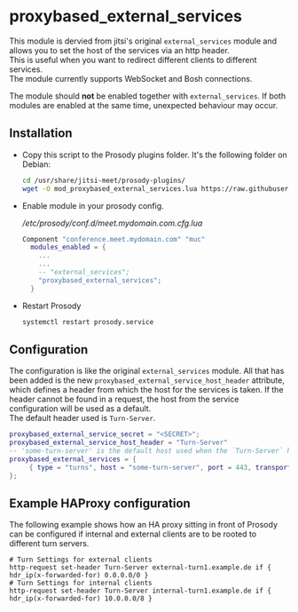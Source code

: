 # proxybased_external_services
This module is dervied from jitsi's original `external_services` module and allows you to set the host of the services via an http header. \
This is useful when you want to redirect different clients to different services. \
The module currently supports WebSocket and Bosh connections.

The module should **not** be enabled together with `external_services`. If both modules are enabled at the same time, unexpected behaviour may occur.

## Installation
- Copy this script to the Prosody plugins folder. It's the following folder on
  Debian:

  ```bash
  cd /usr/share/jitsi-meet/prosody-plugins/
  wget -O mod_proxybased_external_services.lua https://raw.githubusercontent.com/jitsi-contrib/prosody-plugins/main/proxybased_external_services/mod_proxybased_external_services.lua
  ```

- Enable module in your prosody config.

  _/etc/prosody/conf.d/meet.mydomain.com.cfg.lua_

  ```lua
  Component "conference.meet.mydomain.com" "muc"
    modules_enabled = {
      ...
      ...
      -- "external_services";
      "proxybased_external_services";
    }
  ```

- Restart Prosody

  ```bash
  systemctl restart prosody.service
  ```

## Configuration
The configuration is like the original `external_services` module. All that has been added is the new `proxybased_external_service_host_header` attribute, which defines a header from which the host for the services is taken. If the header cannot be found in a request, the host from the service configuration will be used as a default. \
The default header used is `Turn-Server`.
```lua
proxybased_external_service_secret = "<SECRET>";
proxybased_external_service_host_header = "Turn-Server"
-- 'some-turn-server' is the default host used when the `Turn-Server` header could not be found in a request
proxybased_external_services = {
     { type = "turns", host = "some-turn-server", port = 443, transport = "tcp", secret = true, ttl = 86400, algorithm = "turn" }
};
```

## Example HAProxy configuration
The following example shows how an HA proxy sitting in front of Prosody can be configured if internal and external clients are to be rooted to different turn servers.

```haproxy
# Turn Settings for external clients
http-request set-header Turn-Server external-turn1.example.de if { hdr_ip(x-forwarded-for) 0.0.0.0/0 }
# Turn Settings for internal clients
http-request set-header Turn-Server internal-turn1.example.de if { hdr_ip(x-forwarded-for) 10.0.0.0/8 }
```
